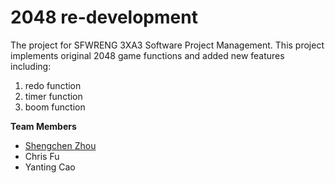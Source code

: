 # 2048 re-development
The project for SFWRENG 3XA3 Software Project Management.
This project implements original 2048 game functions and added new features including:
  1. redo function
  2. timer function
  3. boom function

**Team Members**
- [Shengchen Zhou](https://github.com/zhous20)
- Chris Fu
- Yanting Cao
